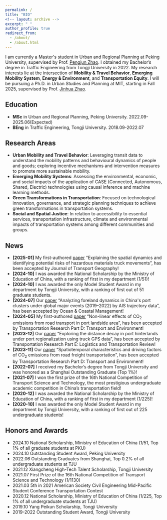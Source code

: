 ```yaml
---
permalink: /
title: "BIO"
<!-- layout: archive -->
excerpt: " "
author_profile: true
redirect_from: 
  - /about/
  - /about.html
---
```


I am currently a Master's student in Urban and Regional Planning at Peking University, supervised by Prof. [Pengjun Zhao](https://urban.pkusz.edu.cn/info/1013/3181.htm). I obtained my Bachelor’s degree in Traffic Engineering from Tongji University in 2022. My research interests lie at the intersection of **Mobility & Travel Behavior**, **Emerging Mobility System**, **Energy & Environment**, and **Transportation Equity**. I will be pursuing a Ph.D. in Urban Studies and Planning at MIT, starting in Fall 2025, supervised by Prof. [Jinhua Zhao](https://dusp.mit.edu/people/jinhua-zhao).


Education
------
* **MSc** in Urban and Regional Planning, Peking University. 2022.09-2025.06(Expected)
* **BEng** in Traffic Engineering, Tongji University. 2018.09-2022.07


Research Areas
------
* **Urban Mobility and Travel Behavior**: Leveraging transit data to understand the mobility patterns and behavioural dynamics of people and goods; exploring incentive mechanisms and intervention measures to promote more sustainable mobility.
* **Emerging Mobility Systems**: Assessing the environmental, economic, and social impacts of the application of CASE (Connected, Autonomous, Shared, Electric) technologies using causal inference and machine learning methods.
* **Green Transformations in Transportation**: Focused on technological innovation, governance, and strategic planning techniques to achieve green transformations in transportation systems.
* **Social and Spatial Justice**: In relation to accessibility to essential services, transportation infrastructure, climate and environmental impacts of transportation systems among different communities and groups.


News
------
* **[2025-01]** My first-authored [paper](https://doi.org/10.1016/j.jtrangeo.2025.104125) “Explaining the spatial dynamics and identifying potential risks of hazardous materials truck movements”, has been accepted by Journal of Transport Geography!
* **[2024-10]** I was awarded the National Scholarship by the Ministry of Education of China, with a ranking of first in my department (1/51)!
* **[2024-10]** I was awarded the only Model Student Award in my department by Tongji University, with a ranking of first out of 51 graduate students. 
* **[2024-07]** Our [paper](https://doi.org/10.1016/j.ocecoaman.2024.107269) “Analyzing foreland dynamics in China's port clusters under global major events (2019–2022) by AIS trajectory data”, has been accepted by Ocean & Coastal Management!
* **[2024-05]** My first-authored [paper](https://doi.org/10.1016/j.trd.2024.104264) “Non-linear effects of CO<sub>2</sub> emissions from road transport in port landside area”, has been accepted by Transportation Research Part D: Transport and Environment!
* **[2023-12]** Our [paper](https://doi.org/10.1016/j.tre.2023.103390) “Exploring the distance decay in port hinterlands under port regionalization using truck GPS data”, has been accepted by Transportation Research Part E: Logistics and Transportation Review!
* **[2023-11]** Our [paper](https://doi.org/10.1016/j.trd.2023.103983) “Spatiotemporal characteristics and driving factors of CO<sub>2</sub> emissions from road freight transportation”, has been accepted by Transportation Research Part D: Transport and Environment!
* **[2022-07]** I received my Bachelor’s degree from Tongji University and was honored as a Shanghai Outstanding Graduate (Top 1%)!
* **[2021-07]** I won the first prize of the 16th National Competition of Transport Science and Technology, the most prestigious undergraduate academic competition in China’s transportation field!
* **[2020-12]** I was awarded the National Scholarship by the Ministry of Education of China, with a ranking of first in my department (1/225)!
* **[2020-10]** I was awarded the only Model Student Award in my department by Tongji University, with a ranking of first out of 225 undergraduate students!


Honors and Awards
------
* 2024.10 National Scholarship, Ministry of Education of China (1/51, Top 1% of all graduate students at PKU)
* 2024.10 Outstanding Student Award, Peking University
* 2022.06 Outstanding Graduates from Shanghai, Top 0.2% of all undergraduate students at TJU
* 2021.12 Xiangcheng High-Tech Talent Scholarship, Tongji University
* 2021.07 First Prize of the 16th National Competition of Transport Science and Technology (1/1130)
* 2021.03 5th in 2021 American Society Civil Engineering Mid-Pacific Student Conference Transportation Contest
* 2020.12 National Scholarship, Ministry of Education of China (1/225, Top 1% of all undergraduate students at TJU)
* 2019.10 Yang Peikun Scholarship, Tongji University
* 2019-2022 Outstanding Student Award, Tongji University


<!-- Google tag (gtag.js) -->
<script async src="https://www.googletagmanager.com/gtag/js?id=G-Y47E4YWEVD"></script>
<script>
  window.dataLayer = window.dataLayer || [];
  function gtag(){dataLayer.push(arguments);}
  gtag('js', new Date());

  gtag('config', 'G-Y47E4YWEVD');
</script>

